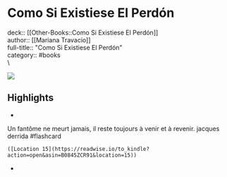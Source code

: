 # Como Si Existiese El Perdón

deck:: [[Other-Books::Como Si Existiese El Perdón]]\
author:: [[Mariana Travacio]]\
full-title:: "Como Si Existiese El Perdón"\
category:: #books\
\

![](https://m.media-amazon.com/images/I/81i0TLh87mL._SY160.jpg)

## Highlights
- 

Un fantôme ne meurt jamais, il reste toujours à venir et à revenir. jacques derrida #flashcard 


    ([Location 15](https://readwise.io/to_kindle?action=open&asin=B0845ZCR91&location=15))
-
